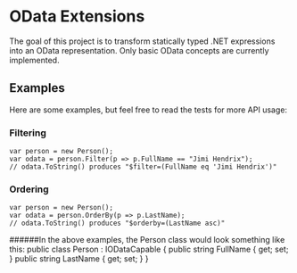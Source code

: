 OData Extensions
================

The goal of this project is to transform statically typed .NET expressions into an OData representation.  Only basic OData concepts are currently implemented.

Examples
--------

Here are some examples, but feel free to read the tests for more API usage:

### Filtering
	var person = new Person();
	var odata = person.Filter(p => p.FullName == "Jimi Hendrix");
	// odata.ToString() produces "$filter=(FullName eq 'Jimi Hendrix')"
	
### Ordering
	var person = new Person();
	var odata = person.OrderBy(p => p.LastName);
	// odata.ToString() produces "$orderby=(LastName asc)"
	
######In the above examples, the Person class would look something like this:
	public class Person : IODataCapable<Person> {
		public string FullName { get; set; }
		public string LastName { get; set; }
	}